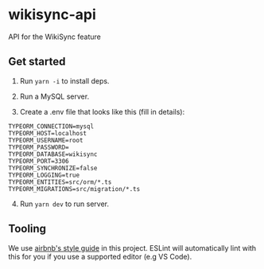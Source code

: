 # wikisync-api

API for the WikiSync feature

## Get started
1. Run `yarn -i` to install deps.

2. Run a MySQL server.
3. Create a .env file that looks like this (fill in details):
```
TYPEORM_CONNECTION=mysql
TYPEORM_HOST=localhost
TYPEORM_USERNAME=root
TYPEORM_PASSWORD=
TYPEORM_DATABASE=wikisync
TYPEORM_PORT=3306
TYPEORM_SYNCHRONIZE=false
TYPEORM_LOGGING=true
TYPEORM_ENTITIES=src/orm/*.ts
TYPEORM_MIGRATIONS=src/migration/*.ts
```
4. Run `yarn dev` to run server.

## Tooling
We use [airbnb's style guide](https://github.com/airbnb/javascript) in this project. ESLint will automatically lint with this for you if you use a supported editor (e.g VS Code).
